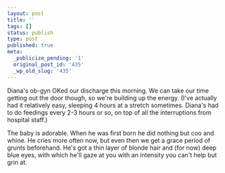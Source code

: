 ```yaml
---
layout: post
title: ''
tags: []
status: publish
type: post
published: true
meta:
  _publicize_pending: '1'
  original_post_id: '435'
  _wp_old_slug: '435'
---
```

Diana's ob-gyn OKed our discharge this morning.  We can take our time getting out the door though, so we're building up the energy.  (I've actually had it relatively easy, sleeping 4 hours at a stretch sometimes.  Diana's had to do feedings every 2-3 hours or so, on top of all the interruptions from hospital staff.)

The baby is adorable.  When he was first born he did nothing but coo and whine.  He cries more often now, but even then we get a grace period of grunts beforehand.  He's got a thin layer of blonde hair and (for now) deep blue eyes, with which he'll gaze at you with an intensity you can't help but grin at.
